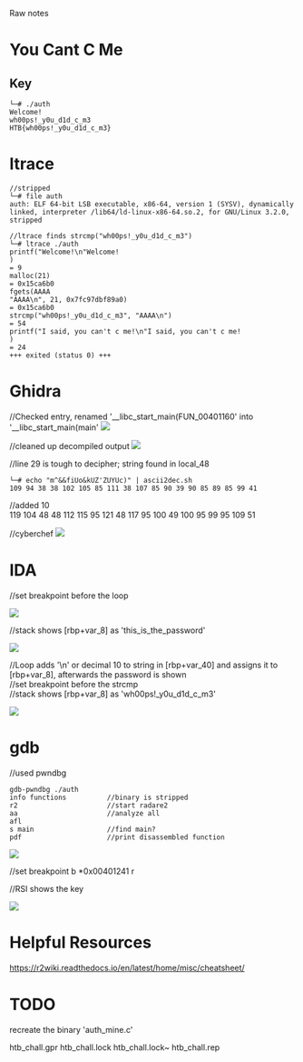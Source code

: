 Raw notes

# You Cant C Me

## Key
```
└─# ./auth
Welcome!
wh00ps!_y0u_d1d_c_m3     
HTB{wh00ps!_y0u_d1d_c_m3}
```

# ltrace
```
//stripped
└─# file auth               
auth: ELF 64-bit LSB executable, x86-64, version 1 (SYSV), dynamically linked, interpreter /lib64/ld-linux-x86-64.so.2, for GNU/Linux 3.2.0, stripped

//ltrace finds strcmp("wh00ps!_y0u_d1d_c_m3")
└─# ltrace ./auth
printf("Welcome!\n"Welcome!
)                                                                                                                                                 = 9
malloc(21)                                                                                                                                                           = 0x15ca6b0
fgets(AAAA
"AAAA\n", 21, 0x7fc97dbf89a0)                                                                                                                                  = 0x15ca6b0
strcmp("wh00ps!_y0u_d1d_c_m3", "AAAA\n")                                                                                                                             = 54
printf("I said, you can't c me!\n"I said, you can't c me!
)                                                                                                                                  = 24
+++ exited (status 0) +++
```

# Ghidra
//Checked entry, renamed '__libc_start_main(FUN_00401160' into '__libc_start_main(main'
![](ghidra01.png)

//cleaned up decompiled output
![](ghidra02.png)

//line 29 is tough to decipher; string found in local_48
```
└─# echo "m^&&fiUo&kUZ'ZUYUc)" | ascii2dec.sh 
109 94 38 38 102 105 85 111 38 107 85 90 39 90 85 89 85 99 41  
```
//added 10  
119 104 48 48 112 115 95 121 48 117 95 100 49 100 95 99 95 109 51  

//cyberchef
![](chef01.png)

# IDA
//set breakpoint before the loop

![](ida01.png)

//stack shows [rbp+var_8] as 'this_is_the_password'

![](ida02.png)

//Loop adds '\n' or decimal 10 to string in [rbp+var_40] and assigns it to [rbp+var_8], afterwards the password is shown  
//set breakpoint before the strcmp  
//stack shows [rbp+var_8] as 'wh00ps!_y0u_d1d_c_m3'  

![](ida03.png)

# gdb
//used pwndbg
```
gdb-pwndbg ./auth
info functions          //binary is stripped
r2                      //start radare2
aa                      //analyze all
afl
s main                  //find main?
pdf                     //print disassembled function
```
![](gdb01.png)

//set breakpoint
b *0x00401241
r

//RSI shows the key

![](gdb02.png)

# Helpful Resources
https://r2wiki.readthedocs.io/en/latest/home/misc/cheatsheet/

# TODO
recreate the binary 'auth_mine.c'




htb_chall.gpr
htb_chall.lock
htb_chall.lock~
htb_chall.rep
